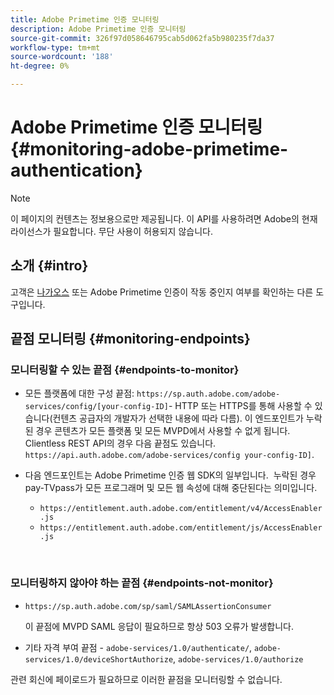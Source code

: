 ```yaml
---
title: Adobe Primetime 인증 모니터링
description: Adobe Primetime 인증 모니터링
source-git-commit: 326f97d058646795cab5d062fa5b980235f7da37
workflow-type: tm+mt
source-wordcount: '188'
ht-degree: 0%

---
```



# Adobe Primetime 인증 모니터링 {#monitoring-adobe-primetime-authentication}

>[!NOTE]
>
>이 페이지의 컨텐츠는 정보용으로만 제공됩니다. 이 API를 사용하려면 Adobe의 현재 라이선스가 필요합니다. 무단 사용이 허용되지 않습니다.

## 소개 {#intro}

고객은 [나가오스](http://www.nagios.org) 또는 Adobe Primetime 인증이 작동 중인지 여부를 확인하는 다른 도구입니다. 

## 끝점 모니터링 {#monitoring-endpoints}

### 모니터링할 수 있는 끝점 {#endpoints-to-monitor}

* 모든 플랫폼에 대한 구성 끝점: `https://sp.auth.adobe.com/adobe-services/config/[your-config-ID]`- HTTP 또는 HTTPS를 통해 사용할 수 있습니다(컨텐츠 공급자의 개발자가 선택한 내용에 따라 다름). 이 엔드포인트가 누락된 경우 콘텐츠가 모든 플랫폼 및 모든 MVPD에서 사용할 수 없게 됩니다. Clientless REST API의 경우 다음 끝점도 있습니다.  `https://api.auth.adobe.com/adobe-services/config your-config-ID]`.

* 다음 엔드포인트는 Adobe Primetime 인증 웹 SDK의 일부입니다.  누락된 경우 pay-TVpass가 모든 프로그래머 및 모든 웹 속성에 대해 중단된다는 의미입니다.

   * `https://entitlement.auth.adobe.com/entitlement/v4/AccessEnabler.js`
   * `https://entitlement.auth.adobe.com/entitlement/js/AccessEnabler.js`

 
### 모니터링하지 않아야 하는 끝점 {#endpoints-not-monitor}

* `https://sp.auth.adobe.com/sp/saml/SAMLAssertionConsumer`

   이 끝점에 MVPD SAML 응답이 필요하므로 항상 503 오류가 발생합니다.

* 기타 자격 부여 끝점 - `adobe-services/1.0/authenticate/`, `adobe-services/1.0/deviceShortAuthorize`, `adobe-services/1.0/authorize`

관련 회신에 페이로드가 필요하므로 이러한 끝점을 모니터링할 수 없습니다.
